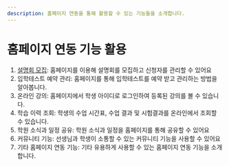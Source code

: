 ```yaml
---
description: 홈페이지 연동을 통해 활용할 수 있는 기능들을 소개합니다.
---
```


# 홈페이지 연동 기능 활용

1. [설명회 모집](presentation.md): 홈페이지를 이용해 설명회를 모집하고 신청자를 관리할 수 있어요
2. 입학테스트 예약 관리: 홈페이지를 통해 입학테스트를 예약 받고 관리하는 방법을 알아봅니다.
3. 온라인 강의: 홈페이지에서 학생 아이디로 로그인하여 등록된 강의를 볼 수 있습니다.
4. 학습 이력 조회: 학생의 수업 시간표, 수업 결과 및 시험결과를 온라인에서 조회할 수 있습니다.
5. 학원 소식과 일정 공유: 학원 소식과 일정을 홈페이지를 통해 공유할 수 있어요
6. 커뮤니티 기능: 선생님과 학생이 소통할 수 있는 커뮤니티 기능을 사용할 수 있어요
7. 기타 홈페이지 연동 기능: 기타 유용하게 사용할 수 있는 홈페이지 연동 기능을 소개합니다.
